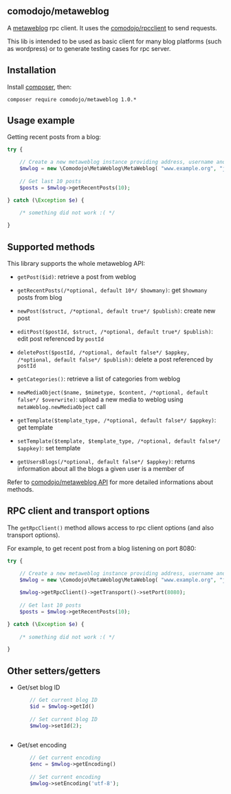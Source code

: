 ## comodojo/metaweblog

A [metaweblog](http://xmlrpc.scripting.com/metaWeblogApi.html) rpc client. It uses the [comodojo/rpcclient](https://github.com/comodojo/rpcclient) to send requests.

This lib is intended to be used as basic client for many blog platforms (such as wordpress) or to generate testing cases for rpc server.

## Installation

Install [composer](https://getcomposer.org/), then:

`` composer require comodojo/metaweblog 1.0.* ``

## Usage example

Getting recent posts from a blog:

```php
try {

    // Create a new metaweblog instance providing address, username and password
    $mwlog = new \Comodojo\MetaWeblog\MetaWeblog( "www.example.org", "john", "doe" );
    
    // Get last 10 posts
    $posts = $mwlog->getRecentPosts(10);

} catch (\Exception $e) {
	
	/* something did not work :( */

}

```

## Supported methods

This library supports the whole metaweblog API:

- `getPost($id)`: retrieve a post from weblog

- `getRecentPosts(/*optional, default 10*/ $howmany)`: get `$howmany` posts from blog
 
- `newPost($struct, /*optional, default true*/ $publish)`: create new post

- `editPost($postId, $struct, /*optional, default true*/ $publish)`: edit post referenced by `postId`

- `deletePost($postId, /*optional, default false*/ $appkey, /*optional, default false*/ $publish)`: delete a post referenced by `postId`

- `getCategories()`: retrieve a list of categories from weblog

- `newMediaObject($name, $mimetype, $content, /*optional, default false*/ $overwrite)`: upload a new media to weblog using `metaWeblog.newMediaObject` call

- `getTemplate($template_type, /*optional, default false*/ $appkey)`: get template

- `setTemplate($template, $template_type, /*optional, default false*/ $appkey)`: set template

- `getUsersBlogs(/*optional, default false*/ $appkey)`: returns information about all the blogs a given user is a member of

Refer to [comodojo/metaweblog API](http://api.comodojo.org/libs/Comodojo/MetaWeblog/MetaWeblog.html) for more detailed informations about methods.

## RPC client and transport options

The `getRpcClient()` method allows access to rpc client options (and also transport options).

For example, to get recent post from a blog listening on port 8080:

```php
try {

    // Create a new metaweblog instance providing address, username and password
    $mwlog = new \Comodojo\MetaWeblog\MetaWeblog( "www.example.org", "john", "doe" );
    
    $mwlog->getRpcClient()->getTransport()->setPort(8080);
    
    // Get last 10 posts
    $posts = $mwlog->getRecentPosts(10);

} catch (\Exception $e) {
	
	/* something did not work :( */

}

```

## Other setters/getters

- Get/set blog ID

    ```php
        // Get current blog ID
        $id = $mwlog->getId()
        
        // Set current blog ID
        $mwlog->setId(2);
        
    ```

- Get/set encoding 

    ```php
        // Get current encoding
        $enc = $mwlog->getEncoding()
        
        // Set current encoding
        $mwlog->setEncoding('utf-8');
        
    ```
